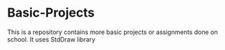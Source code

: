 # Basic-Projects
This is a repository contains more basic projects or assignments done on school.
It uses StdDraw library
